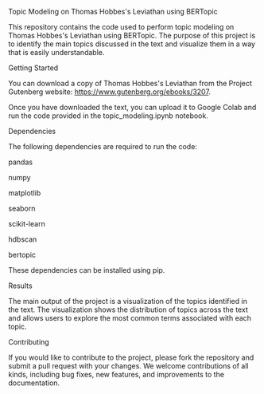 Topic Modeling on Thomas Hobbes's Leviathan using BERTopic

This repository contains the code used to perform topic modeling on Thomas Hobbes's Leviathan using BERTopic. The purpose of this project is to identify the main topics discussed in the text and visualize them in a way that is easily understandable.

Getting Started

You can download a copy of Thomas Hobbes's Leviathan from the Project Gutenberg website: https://www.gutenberg.org/ebooks/3207.

Once you have downloaded the text, you can upload it to Google Colab and run the code provided in the topic_modeling.ipynb notebook.

Dependencies

The following dependencies are required to run the code:

pandas

numpy

matplotlib

seaborn

scikit-learn

hdbscan

bertopic

These dependencies can be installed using pip.

Results

The main output of the project is a visualization of the topics identified in the text. The visualization shows the distribution of topics across the text and allows users to explore the most common terms associated with each topic.

Contributing

If you would like to contribute to the project, please fork the repository and submit a pull request with your changes. We welcome contributions of all kinds, including bug fixes, new features, and improvements to the documentation.

